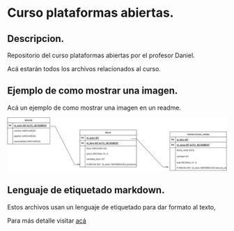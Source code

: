 # Curso plataformas abiertas.

## Descripcion.
Repositorio del curso plataformas abiertas por el profesor Daniel.

Acá estarán todos los archivos relacionados al curso.

## Ejemplo de como mostrar una imagen.

Acá un ejemplo de como mostrar una imagen en un readme.

![alt text](./imagenes/diagrama.png "Diagrama")


## Lenguaje de etiquetado markdown.

Estos archivos usan un lenguaje de etiquetado para dar formato al texto, 

Para más detalle visitar [acá](https://www.markdownguide.org/basic-syntax/ )


